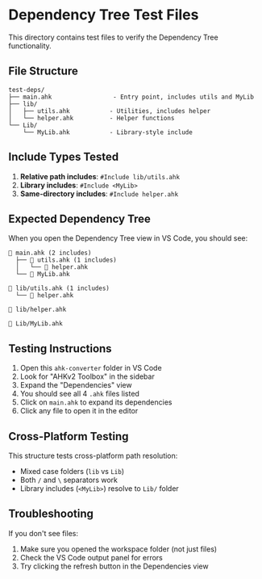 # Dependency Tree Test Files

This directory contains test files to verify the Dependency Tree functionality.

## File Structure

```
test-deps/
├── main.ahk                 - Entry point, includes utils and MyLib
├── lib/
│   ├── utils.ahk           - Utilities, includes helper
│   └── helper.ahk          - Helper functions
└── Lib/
    └── MyLib.ahk           - Library-style include
```

## Include Types Tested

1. **Relative path includes**: `#Include lib/utils.ahk`
2. **Library includes**: `#Include <MyLib>`
3. **Same-directory includes**: `#Include helper.ahk`

## Expected Dependency Tree

When you open the Dependency Tree view in VS Code, you should see:

```
📄 main.ahk (2 includes)
  ├── 📄 utils.ahk (1 includes)
  │   └── 📄 helper.ahk
  └── 📄 MyLib.ahk

📄 lib/utils.ahk (1 includes)
  └── 📄 helper.ahk

📄 lib/helper.ahk

📄 Lib/MyLib.ahk
```

## Testing Instructions

1. Open this `ahk-converter` folder in VS Code
2. Look for "AHKv2 Toolbox" in the sidebar
3. Expand the "Dependencies" view
4. You should see all 4 `.ahk` files listed
5. Click on `main.ahk` to expand its dependencies
6. Click any file to open it in the editor

## Cross-Platform Testing

This structure tests cross-platform path resolution:
- Mixed case folders (`lib` vs `Lib`)
- Both `/` and `\` separators work
- Library includes (`<MyLib>`) resolve to `Lib/` folder

## Troubleshooting

If you don't see files:
1. Make sure you opened the workspace folder (not just files)
2. Check the VS Code output panel for errors
3. Try clicking the refresh button in the Dependencies view
